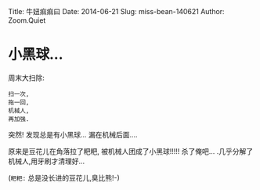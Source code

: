 Title: 牛妞痲痲曰
Date: 2014-06-21
Slug: miss-bean-140621
Author: Zoom.Quiet


# 小黑球...

周末大扫除:

    扫一次,
    拖一回,
    机械人,
    再加强.

突然!
发现总是有小黑球...
漏在机械后面....

原来是豆花儿在角落拉了粑粑,
被机械人团成了小黑球!!!!!
杀了俺吧... .几乎分解了机械人,用牙刷才清理好... 

(`粑粑:` 总是没长进的豆花儿,臭比熊!-)

